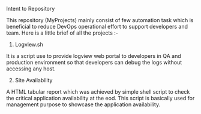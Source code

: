 Intent to Repository

This repository (MyProjects) mainly consist of few automation task which is beneficial to reduce DevOps operational effort to support developers and team. Here is a little brief of all the projects :-

1) Logview.sh

It is a script use to provide logview web portal to developers in QA and production environment so that developers can debug the logs without accessing any host.

2) Site Availability

A HTML tabular report which was achieved by simple shell script to check the critical application availability at the eod. This script is basically used for management purpose to showcase the application availability.
